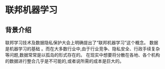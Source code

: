 # 联邦机器学习

## 背景介绍
联邦学习技术及数据隐私保护大会上明确提出了“联邦机器学习”这个概念。
数据是机器学习的基础 。而在大多数行业中,由于行业竞争、隐私安全、行政手续复杂等问题,数据常常是以孤岛的形式存在的。
在现实中想要将分散在各地、各个机构的数据进行整合几乎是不可能的,或者说所需的成本是巨大的。







